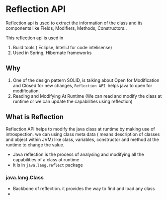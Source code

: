 # Reflection API
Reflection api is used to extract the information of the class and its
components like Fields, Modifiers, Methods, Constructors..

This reflection api is used in
1. Build tools ( Eclipse, IntelliJ for code intelisense)
2. Used in Spring, Hibernate frameworks

## Why
1. One of the design pattern SOLID, is talking about Open for Modification and Closed for new changes, `Reflection API `helps java to open for modification.
2. Reading and Modifying At Runtime (We can read and modify the class at runtime or we can update the capabilities using reflection)


## What is Reflection
Reflection API helps to modify the java class at runtime by making use of introspection. we can using class meta data ( means description of classes
and object within JVM) like class, variables, constructor and method at the runtime to change the value.

- Java reflection is the process of analysing and modifying all the capabilities of a class at runtime
- it is in `java.lang.reflect` package

### java.lang.Class
- Backbone of reflection. it provides the way to find and load any class 
- 

